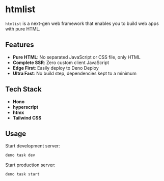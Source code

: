 # htmlist

`htmlist` is a next-gen web framework that enables you to build web apps with pure HTML.

## Features

- **Pure HTML**: No separated JavaScript or CSS file, only HTML
- **Complete SSR**: Zero custom client JavaScript
- **Edge First**: Easily deploy to Deno Deploy
- **Ultra Fast**: No build step, dependencies kept to a minimum

## Tech Stack

- **Hono**
- **hyperscript**
- **htmx**
- **Tailwind CSS**

## Usage

Start development server:

```bash
deno task dev
```

Start production server:

```bash
deno task start
```
